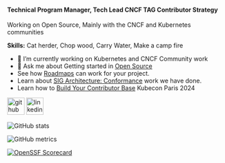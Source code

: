 #### Technical Program Manager, Tech Lead CNCF TAG Contributor Strategy
Working on Open Source, Mainly with the CNCF and Kubernetes communities

**Skills:** Cat herder, Chop wood, Carry Water, Make a camp fire

- 🔭 I’m currently working on Kubernetes and CNCF Community work 
- 💬 Ask me about Getting started in [Open Source](https://contribute.cncf.io/contributors/getting-started/)
- See how [Roadmaps](https://www.cncf.io/blog/2023/09/14/navigating-success-the-power-of-roadmaps-in-open-source-projects/) can work for your project.
- Learn about [SIG Architecture: Conformance](https://www.kubernetes.dev/blog/2023/10/05/sig-architecture-conformance-spotlight-2023/) work we have done.
- Learn how to [Build Your Contributor Base](https://www.youtube.com/watch?v=o2YCy9ntcdI)  Kubecon Paris 2024


[<img src='https://cdn.jsdelivr.net/npm/simple-icons@3.0.1/icons/github.svg' alt='github' height='40'>](https://github.com/riaankl)  [<img src='https://cdn.jsdelivr.net/npm/simple-icons@3.0.1/icons/linkedin.svg' alt='linkedin' height='40'>](https://www.linkedin.com/in/https://www.linkedin.com/in/riaankleinhans//)  

![GitHub stats](https://github-readme-stats.vercel.app/api?username=riaankl&show_icons=true)  

![GitHub metrics](https://metrics.lecoq.io/riaankl) 

[![OpenSSF Scorecard](htt‌ps://api.securityscorecards.dev/projects/github.com/Riaankl/riaankl/badge)](htt‌ps://securityscorecards.dev/viewer/?uri=github.com/Riaankl/riaankl)
